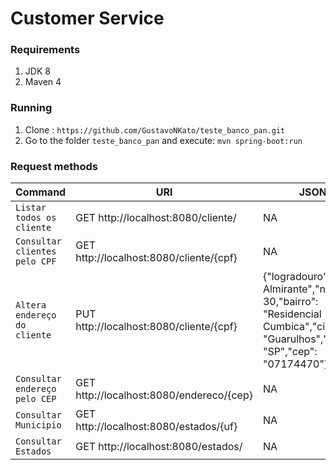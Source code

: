 # Customer Service

### Requirements

1. JDK 8
1. Maven 4

### Running

1. Clone : `https://github.com/GustavoNKato/teste_banco_pan.git`
1. Go to the folder `teste_banco_pan` and execute: `mvn spring-boot:run`

### Request methods

| Command | URI | JSON |
| --- | --- | --- |
| `Listar todos os cliente` | GET http://localhost:8080/cliente/ | NA
| `Consultar clientes pelo CPF` | GET http://localhost:8080/cliente/{cpf} | NA
| `Altera endereço do cliente` | PUT http://localhost:8080/cliente/{cpf} | {"logradouro": "Rua Almirante","numero": 30,"bairro": "Residencial Cumbica","cidade": "Guarulhos","uf": "SP","cep": "07174470"}
| `Consultar endereço pelo CEP` | GET http://localhost:8080/endereco/{cep} | NA
| `Consultar Municipio` | GET http://localhost:8080/estados/{uf} | NA
| `Consultar Estados` | GET http://localhost:8080/estados/ | NA
